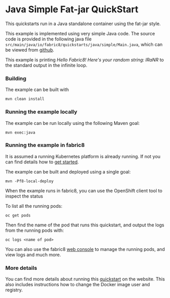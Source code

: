 # Java Simple Fat-jar QuickStart

This quickstarts run in a Java standalone container using the fat-jar style.

This example is implemented using very simple Java code.
The source code is provided in the following java file `src/main/java/io/fabric8/quickstarts/java/simple/Main.java`,
which can be viewed from [github](https://github.com/fabric8io/ipaas-quickstarts/blob/master/quickstart/java/simple-fatjar/src/main/java/io/fabric8/quickstarts/java/simple/fatjar/Main.java).

This example is printing *Hello Fabric8! Here's your random string: lRaNR* to the standard output in the infinite loop.


### Building

The example can be built with

    mvn clean install


### Running the example locally

The example can be run locally using the following Maven goal:

    mvn exec:java


### Running the example in fabric8

It is assumed a running Kubernetes platform is already running. If not you can find details how to [get started](http://fabric8.io/guide/getStarted/index.html).

The example can be built and deployed using a single goal:

    mvn -Pf8-local-deploy

When the example runs in fabric8, you can use the OpenShift client tool to inspect the status

To list all the running pods:

    oc get pods

Then find the name of the pod that runs this quickstart, and output the logs from the running pods with:

    oc logs <name of pod>

You can also use the fabric8 [web console](http://fabric8.io/guide/console.html) to manage the
running pods, and view logs and much more.


### More details

You can find more details about running this [quickstart](http://fabric8.io/guide/quickstarts/running.html) on the website. This also includes instructions how to change the Docker image user and registry.

